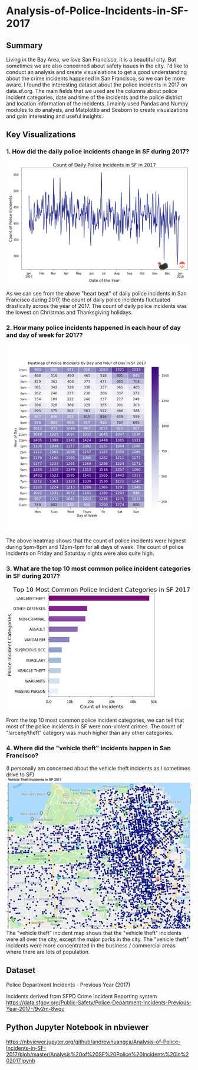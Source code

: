 # Analysis-of-Police-Incidents-in-SF-2017

## Summary
Living in the Bay Area, we love San Francisco, it is a beautiful city. But sometimes we are also concerned about safety issues in the city. I'd like to conduct an analysis and create visualziations to get a good understanding about the crime incidents happened in San Francisco, so we can be more aware. I found the interesting dataset about the police incidents in 2017 on data.sf.org. The main fields that we used are the columns about police incident categories, date and time of the incidents and the police district and location information of the incidents. I mainly used Pandas and Numpy modules to do analysis, and Matplotlib and Seaborn to create visualzations and gain interesting and useful insights.

## Key Visualizations
### 1. How did the daily police incidents change in SF during 2017?
![](Visualization%20Images/Count%20of%20Daily%20Police%20Incidents%20upload%20final.png)

As we can see from the above "heart beat" of daily police incidents in San Francisco during 2017, the count of daily police incidents fluctuated drastically across the year of 2017. The count of daily police incidents was the lowest on Christmas and Thanksgiving holidays.

### 2. How many police incidents happened in each hour of day and day of week for 2017?
![](Visualization%20Images/Heatmap%20of%20Police%20Incidents%20by%20Day%20and%20Hour.png)

The above heatmap shows that the count of police incidents were highest during 5pm-8pm and 12pm-1pm for all days of week. The count of police incidents on Friday and Saturday nights were also quite high.

### 3. What are the top 10 most common police incident categories in SF during 2017?
![](Visualization%20Images/Top%2010%20Most%20Common%20Police%20Incident%20Categories%20upload.png)

From the top 10 most common police incident categories, we can tell that most of the police incidents in SF were non-violent crimes. The count of "larceny/theft" category was much higher than any other categories.

### 4. Where did the "vehicle theft" incidents happen in San Francisco? 
(I personally am concerned about the vehicle theft incidents as I sometimes drive to SF)
![](Visualization%20Images/SF%20vehicle%20theft%20map.png)
The "vehicle theft" incident map shows that the "vehicle theft" incidents were all over the city, except the major parks in the city. The "vehicle theft" incidents were more concentrated in the business / commercial areas where there are lots of population.

## Dataset
Police Department Incidents - Previous Year (2017)

Incidents derived from SFPD Crime Incident Reporting system
https://data.sfgov.org/Public-Safety/Police-Department-Incidents-Previous-Year-2017-/9v2m-8wqu

## Python Jupyter Notebook in nbviewer
https://nbviewer.jupyter.org/github/andrewhuangca/Analysis-of-Police-Incidents-in-SF-2017/blob/master/Analysis%20of%20SF%20Police%20Incidents%20in%202017.ipynb

